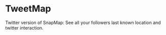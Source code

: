 # TweetMap
Twitter version of SnapMap: See all your followers last known location and twitter interaction.
